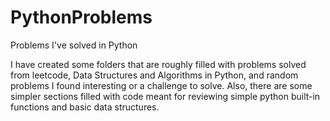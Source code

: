 # PythonProblems
Problems I've solved in Python

I have created some folders that are roughly filled with problems solved from leetcode, Data Structures and Algorithms in Python, and random problems I found interesting or a challenge to solve. Also, there are some simpler sections filled with code meant for reviewing simple python built-in functions and basic data structures. 
